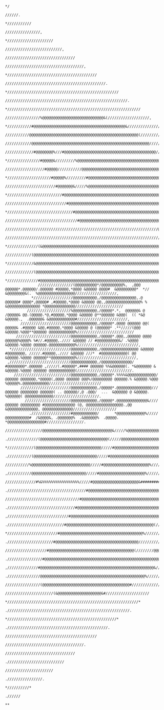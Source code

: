                                                                                                                                                                                                         
                                                                                                                                                                                                        
                                                                                                     */                                                                                                 
                                                                                                   //////.                                                                                              
                                                                                                *///////////                                                                                            
                                                                                              ////////////////,                                                                                         
                                                                                           */////////////////////                                                                                       
                                                                                         //////////////////////////,                                                                                    
                                                                                      ////////////////////////////////                                                                                  
                                                                                    ////////////////////////////////////,                                                                               
                                                                                 */////////////////////////////////////////                                                                             
                                                                               //////////////////////////////////////////////.                                                                          
                                                                            *///////////////////////////////////////////////////                                                                        
                                                                          ////////////////////////////////////////////////////////.                                                                     
                                                                       */////////////////////////////////////////////////////////////                                                                   
                                                                     ////////////////%@@@@@@@@@@@@@@@@@@@@@@@@@@@@&(///////////////////,                                                                
                                                                  *///////////#@@@@@@@@@@@@@@@@@@@@@@@@@@@@@@@@@@@@@@@@@@&////////////////                                                              
                                                                ///////////@@@@@@@@@@@@@@@@@@@@@@@@@@@@@@@@@@@@@@@@@@@@@@@@@@(//////////////,                                                           
                                                             ////////////@@@@@@@@@@@@@@@@@@@@@@@@@@@@@@@@@@@@@@@@@@@@@@@@@@@@@@////////////////                                                         
                                                           /////////////#@@@@@@@@%///#@@@@@@@@@@@@@@@@@@@@@@@@@@@@@@@@@@@@@@@@@@/////////////////,                                                      
                                                        *///////////////#@@@@@&/////////%@@@@@@@@@@@@@@@@@@@@@@@@@@@@@@@@@@@@@@@////////////////////                                                    
                                                      //////////////////#@@@@@///////////@@@@@@@@@@@@@@@@@@@@@@@@@@@@@@@@@@@@@@@//////////////////////.                                                 
                                                   *////////////////////#@@@@@%/////////#@@@@@@@@@@@@@@@@@@@@@@@@@@@@@@@@@@@@@@@/////////////////////////                                               
                                                 ///////////////////////#@@@@@@@&/////%@@@@@@@@@@@@@@@@@@@@@@@@@@@@@@@@@@@@@@@@@///////////////////////////,                                            
                                              */////////////////////////#@@@@@@@@@@@@@@@@@@@@@@@@@@@@@@@@@@@@@@@@@@@@@@@@@@@@@@@//////////////////////////////                                          
                                            ////////////////////////////#@@@@@@@@@@@@@@@@@@@@@@@@@@@@@@@@@@@@@@@@@@@@@@@@@@@@@@@////////////////////////////////,                                       
                                         *//////////////////////////////#@@@@@@@@@@@@@@@@@@@@@@@@@@@@@@@@@@@@@@@@@@@@@@@@@@@@@@@///////////////////////////////////                                     
                                       /////////////////////////////////#@@@@@@@@@@@@@@@@@@@@@@@@@@@@@@@@@@@@@@@@@@@@@@@@@@@@@@@/////////////////////////////////////,                                  
                                    //////////////////////////////////////////////////////////////////////@@@@@@@@@@@@@@@@@@@@@@/////%@@@@@@@@@@@@@@@@@@@@@(////////////                                
                                  ////////////////////////////////////////////////////////////////////////@@@@@@@@@@@@@@@@@@@@@@/////%@@@@@@@@@@@@@@@@@@@@@@@@@(//////////,                             
                               *//////////////(&@@@@@@@@@@@@@@@@@@@@@@@@@@@@@@@@@@@@@@@@@@@@@@@@@@@@@@@@@@@@@@@@@@@@@@@@@@@@@@@@/////%@@@@@@@@@@@@@@@@@@@@@@@@@@@#///////////                           
                             ////////////(@@@@@@@@@@@@@@@@@@@@@@@@@@@@@@@@@@@@@@@@@@@@@@@@@@@@@@@@@@@@@@@@@@@@@@@@@@@@@@@@@@@@@@/////%@@@@@@@@@@@@@@@@@@@@@@@@@@@@@////////////.                        
                          *////////////&@@@@@@@@@@@@@@@@@@@@@@@@@@@@@@@@@@@@@@@@@@@@@@@@@@@@@@@@@@@@@@@@@@@@@@@@@@@@@@@@@@@@@@@@/////%@@@@@@@@@@@@@@@@@@@@@@@@@@@@@@//////////////                      
                        /////////////(@@@@@@@@@@@@@@@@@@@@@@@@@@@@@@@@@@@@@@@@@@@@@@@@@@@@@@@@@@@@@@@@@@@@@@@@@@@@@@@@@@@@@@@@@@/////%@@@@@@@@@@@@@@@@@@@@@@@@@@@@@@@///////////////,                   
                     *//////////////#@@@@@@@@@@@@@@@@@@@@@@@@@@@@@@@@@@@@@@@@@@@@@@@@@@@@@@@@@@@@@@@@@@@@@@@@@@@@@@@@@@@@@@@@@@@/////&@@@@@@@@@@@@@@@@@@@@@@@@@@@@@@@#/////////////////                 
                   ////////////////(@@@@@@@@@@*/@@@@@@@@@@%,  ,@@@ @@@@@@*.@@@@@@/.@@@@@@ #@@@@@,*@@@@ &@@@@@ @@@@#  &@@@@@@@@@*  *// &@@@@@@@@&(.  %@@@@@@@@@@@@@@@@@///////////////////,              
                *//////////////////@@@@@@@@@@@,/@@@@@@@@@@@@@@@@,.@ @@@@@@# @@@@*,@@@@@# ,#@@@@@,*@@@@ &@@@@@ @@,,@@@@@@@@@@@@@@@@% % &@@@@@@@@@@@@@@@ *@@@@@@@@@@@@@@//////////////////////            
              ////////////////////%@@@@@@@@@@@,/@@@@@*.*,  @@@@@@& @ /@@@@@& @@.(@@@@@.*@,#@@@@@,*@@@@ &@@@@@ @**@@@@@@ &@@@(  (( *&@ &@@@@@.,  .@@@@@@& &@@@@@@@@@@@@#///////////////////////,         
           ///////////////////////@@@@@@@@@@@@,/@@@@@*.@@@@ @@@@@@ @@( @@@@@& .#@@@@@ &@@,#@@@@@,*@@@@ &@@@@@ @ (@@@@@@* .**/////(@@@ &@@@@@.%@@@**@@@@@@ @@@@@@@@@@@@%//////////////////////////       
         /////////////////////////@@@@@@@@@@@@,/@@@@@*.@@@,,@@@@@@ @@@@ @@@@@@%@@@@% %#//.#@@@@@,.//// &@@@@@ // #@@@@@@@@@@&/ .%@@@@ &@@@@@.%@@@@ @@@@@@.@@@@@@@@@@@@%////////////////////////////,    
      *///////////////////////////@@@@@@@@@@@@,/@@@@@@@@@@@@@@@@@ &@@@@@ #@@@@@@@@, /////.#@@@@@,.//// &@@@@@ ///*  #@@@@@@@@@@@@( @@ &@@@@@.%@@@@ @@@@@@**@@@@@@@@@@@%///////////////////////////,     
     ,////////////////////////////@@@@@@@@@@@@,/@@@@@@@@@@@@@@/ #@@@@@@@@*.@@@@@@ ,/////(.#@@@@@*,#### @@@@@@ %%&@@@@@@(. *&@@@@@@@ & &@@@@@.%@@@@ @@@@@@ @@@@@@@@@@@@(/////////////////////////.       
        //////////////////////////@@@@@@@@@@@@,/@@@@@*.%%%%&@@@@@@@@@@@@@/ @@@@@@ @@@@@@@,*@@@@@(,@@@@ @@@@@@ @@@%/@@@@@@@@@ @@@@@@.% &@@@@@.%@@@ %@@@@@%.@@@@@@@@@@@@////////////////////////          
           ///////////////////////@@@@@@@@@@@@,/@@@@@*.@@@@@@@@@@@@@@@@/// @@@@@@ @@@@@@@@ @@@@@@( .. @@@@@@/,@ .@@@/  ...  &@@@@@@ @ &@@@@@.   %@@@@@@( @@@@@@@@@@@@@/////////////////////.            
             /////////////////////@@@@@@@@@@@@,/@@@@@*.@@@@@@@@@@@@@@&//// @@@@@@ @@@@@@@@@ #@@@@@@@@@@@@@@ (@, @@@@@@@@@@@@@@@@@.,@@ &@@@@@@@@@@@@@@, @@@@@@@@@@@@@@////////////////////               
               .//////////////////#@@@@@@@@@@@/       *@@@@@@@@@@@@@%/////        @@@@@@@@@@@#  /&@@@@&, .@@@@@@@%  .&@@@@@@%  .@@@@@.            *@@@@@@@@@@@@@@@@@#/////////////////.                 
                  /////////////////@@@@@@@@@@@@@@@@@@@@@@@@@@@@@@@@&/////%@@@@@@@@@@@@@@@@@@@@@@@@@@@@@@@@@@@@@@@@@@@@@@@@@@@@@@@@@@@@@@@@@@@@@@@@@@@@@@@@@@@@@@@@@&////////////////                    
                    .//////////////(@@@@@@@@@@@@@@@@@@@@@@@@@@@@@@@(/////@@@@@@@@@@@@@@@@@@@@@@@@@@@@@@@@@@@@@@@@@@@@@@@@@@@@@@@@@@@@@@@@@@@@@@@@@@@@@@@@@@@@@@@@@(//////////////.                      
                       *////////////(@@@@@@@@@@@@@@@@@@@@@@@@@@@@@@/////#@@@@@@@@@@@@@@@@@@@@@@@@@@@@@@@@@@@@@@@@@@@@@@@@@@@@@@@@@@@@@@@@@@@@@@@@@@@@@@@@@@@@@@@%/////////////*                         
                         .///////////(@@@@@@@@@@@@@@@@@@@@@@@@@@@@@/////#@@@@@@@@@@@@@@@@@@@@@@@@@@@@@@@@@@@@@@@@@@@@@@@@@@@@@@@@@@@@@@@@@@@@@@@@@@@@@@@@@@@@&//////////////.                           
                            ///////////%@@@@@@@@@@@@@@@@@@@@@@@@@@@/////#@@@@@@@@@@@@@@@@@@@@@%//////////////////////////////////////////////////////////////////////////,                              
                              ,///////////@@@@@@@@@@@@@@@@@@@@@@@@@/////#@@@@@@@@@@@@@@@@@@@@@%////////////////////////////////////////////////////////////////////////.                                
                                 //////////////#%&%%%%%%%%%%%%%%%%%/////#@@@@@@@@@@@@@@@@@@@@@&#################################/////////////////////////////////////                                   
                                   .////////////////////////////////////#@@@@@@@@@@@@@@@@@@@@@@@@@@@@@@@@@@@@@@@@@@@@@@@@@@@@@@@//////////////////////////////////.                                     
                                      //////////////////////////////////#@@@@@@@@@@@@@@@@@@@@@@@@@@@@@@@@@@@@@@@@@@@@@@@@@@@@@@@////////////////////////////////                                        
                                        .///////////////////////////////#@@@@@@@@@@@@@@@@@@@@@@@@@@@@@@@@@@@@@@@@@@@@@@@@@@@@@@@/////////////////////////////.                                          
                                           ,////////////////////////////#@@@@@@@@@@@@@@@@@@@@@@@@@@@@@@@@@@@@@@@@@@@@@@@@@@@@@@@//////////////////////////*                                             
                                             .//////////////////////////#@@@@@@@@@@@@@@@@@@@@@@@@@@@@@@@@@@@@@@@@(//////&@@@@@@@////////////////////////.                                               
                                                *///////////////////////#@@@@@@@@@@@@@@@@@@@@@@@@@@@@@@@@@@@@@@%//////////@@@@@@/////////////////////*                                                  
                                                  ./////////////////////#@@@@@@@@@@@@@@@@@@@@@@@@@@@@@@@@@@@@@@///////////@@@@@@///////////////////.                                                    
                                                     ///////////////////#@@@@@@@@@@@@@@@@@@@@@@@@@@@@@@@@@@@@@@@(////////@@@@@@@/////////////////                                                       
                                                       .////////////////#@@@@@@@@@@@@@@@@@@@@@@@@@@@@@@@@@@@@@@@@@@@@@@@@@@@@@@@//////////////.                                                         
                                                          ,//////////////#@@@@@@@@@@@@@@@@@@@@@@@@@@@@@@@@@@@@@@@@@@@@@@@@@@@@&////////////,                                                            
                                                            .///////////////@@@@@@@@@@@@@@@@@@@@@@@@@@@@@@@@@@@@@@@@@@@@@@@@%////////////.                                                              
                                                               ////////////////(@@@@@@@@@@@@@@@@@@@@@@@@@@@@@@@@@@@@@@@@#//////////////                                                                 
                                                                  //////////////////////(&@@@@@@@@@@@@@@@@@@@@&#////////////////////                                                                    
                                                                    *////////////////////////////////////////////////////////////*                                                                      
                                                                      .////////////////////////////////////////////////////////.                                                                        
                                                                         *//////////////////////////////////////////////////*                                                                           
                                                                           .//////////////////////////////////////////////.                                                                             
                                                                              //////////////////////////////////////////                                                                                
                                                                                 ////////////////////////////////////.                                                                                  
                                                                                   ////////////////////////////////                                                                                     
                                                                                     .//////////////////////////                                                                                        
                                                                                        //////////////////////                                                                                          
                                                                                          .////////////////.                                                                                            
                                                                                             *//////////*                                                                                               
                                                                                               .//////                                                                                                  
                                                                                                  **                                                                                                    
                                                                                                                                                                                                       
